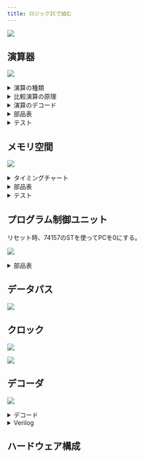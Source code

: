 ```yaml
---
title: ロジックICで組む
---
```


![](../1_Architecture/img/arch.dio.svg)

## 演算器

![](img/ALU.dio.svg)

<details>
<summary>演算の種類</summary>

| 演算         |                   |      | 演算               |      |      |
| :----------- | :---------------- | ---- | :----------------- | :--- | ---- |
| **74181**    |                   |      | **比較回路**       |      |      |
| 加算         | A+B (mod 0x10000) | add  | 一致               | A==B | eq   |
| 減算         | A-B (mod 0x10000) | sub  | 不一致             | A!=B | neq  |
| 論理積       | A&B               | and  | 比較(signed)       | A<B  | lts  |
| 論理和       | A\|B              | or   | 比較(unsigned)     | A<B  | lsu  |
| 排他的論理和 | A^B               | xor  | **シフト回路**     |      |      |
| 論理否定     | ~A                | not  | 右シフト(signed)   | A>>1 | srs  |
| 左シフト     | A<<1              | sl   | 右シフト(unsigned) | A>>1 | sru  |
| 左循環       | A<<1 + MSB        | rotl | 右循環             | A>>1 | rotr |

</details>

<details>
  <summary>比較演算の原理</summary>

　比較演算の結果は真偽値型です。結果は1bitなので16bitに広げます。（`true`→`0xffff`、`false`→`0x0000`）

#### 一致/不一致

　74181には `A=B` 出力があります。これと制御信号を XOR すると eq A B / neq A B になります。

#### 大小比較

　比較には74181の減算を使います。まず、4bitの符号なし整数の減算 $A-B$ を考えます。ビット反転して1を足すと負の数になる ($10000-X=\overline{X}+1$) ことを利用して計算します。

$$
A-B=A+(10000-B)-10000=A+\overline{B}+1-10000
$$

　減算器は実際には加算 $A+\overline{B}+1$ を計算します。キャリー出力は結果が10000以上であることを表しています。つまり、減算器のキャリーフラグが立っているとき、

$$
A+\overline{B}+1=A-B+10000 \geq 10000 \Rightarrow A \geq B
$$

| 74181     | A<B | A=B | A>B |
| --------- | --- | --- | --- |
| **Carry** | 0   | 1   | 1   |
| **A=B**   | 0   | 1   | 0   |

　符号つき整数の場合、符号ビットを反転してから同じことをやれば比較ができます。「符号ビットを反転し符号なし整数として解釈する」という操作は、大小関係を保存するからです。
</details>

<details>
<summary>演算のデコード</summary>

| 演算                 |      | C~3~ | C~2~ | C~1~ | C~0~ | 74181       | S~3~ | S~2~ | S~1~ | S~0~ | M   | C   | C_SEL | C_USE | COMP_US | SR_US | SR_SEL | EQ_NEQ | BOOL_SEL | OUT_SEL |
| :------------------- | ---- | ---- | ---- | ---- | ---- | ----------- | ---- | ---- | ---- | ---- | --- | --- | ----- | ----- | ------- | ----- | ------ | ------ | -------- | ------- |
| 加算                 | add  | 0    | 0    | 0    | 0    | A + B       | 1    | 0    | 0    | 1    | 0   | 0   | -     | 0     | 0       | -     | -      | -      | -        | 100     |
| 論理反転             | not  |      |      |      | 1    | ~A          | 0    | 0    | 0    | 0    | 1   | -   | -     | -     | 0       | -     | -      | -      | -        | 100     |
| 左シフト             | sl   |      |      | 1    | 0    | A + A       | 1    | 1    | 0    | 0    | 0   | 0   | -     | 0     | 0       | -     | -      | -      | -        | 100     |
| 左巡回               | lrot |      |      |      | 1    | A + A + MSB | 1    | 1    | 0    | 0    | 0   | MSB | 0     | 1     | 0       | -     | -      | -      | -        | 100     |
| 論理積               | and  |      | 1    | 0    | 0    | A & B       | 1    | 0    | 1    | 1    | 1   | -   | -     | -     | 0       | -     | -      | -      | -        | 100     |
| 排他的論理和         | xor  |      |      |      | 1    | A ^ B       | 0    | 1    | 1    | 0    | 1   | -   | -     | -     | 0       | -     | -      | -      | -        | 100     |
| 論理和               | or   |      |      | 1    | 0    | A \| B      | 1    | 1    | 1    | 0    | 1   | -   | -     | -     | 0       | -     | -      | -      | -        | 100     |
| 減算                 | sub  |      |      |      | 1    | A - B       | 0    | 1    | 1    | 0    | 0   | 1   | 1     | 1     | 0       | -     | -      | -      | -        | 100     |
| 一致                 | eq   | 1    | 0    | 0    | 0    | A - B - 1   | 0    | 1    | 1    | 0    | 0   | 0   | -     | 0     | 0       | -     | -      | 0      | 0        | 001     |
| 不一致               | neq  |      |      |      | 1    | A - B - 1   | 0    | 1    | 1    | 0    | 0   | 0   | -     | 0     | 0       | -     | -      | 1      | 0        | 001     |
| 比較（符号なし）     | ltu  |      |      | 1    | 0    | A - B - 1   | 0    | 1    | 1    | 0    | 0   | 0   | -     | 0     | 0       | -     | -      | -      | 1        | 001     |
| 比較（符号付き）     | lts  |      |      |      | 1    | A - B - 1   | 0    | 1    | 1    | 0    | 0   | 0   | -     | 0     | 1       | -     | -      | -      | 1        | 001     |
| 右シフト（符号なし） | sru  |      | 1    | 0    | 0    | -           | -    | -    | -    | -    | -   | -   | -     | -     | -       | 0     | 0      | -      | -        | 010     |
| 右シフト（符号付き） | srs  |      |      |      | 1    | -           | -    | -    | -    | -    | -   | -   | -     | -     | -       | 1     | 0      | -      | -        | 010     |
| 右巡回               | rrot |      |      | 1    | 0    | -           | -    | -    | -    | -    | -   | -   | -     | -     | -       | -     | 1      | -      | -        | 010     |
| -                    |      |      |      |      | 1    | -           | -    | -    | -    | -    | -   | -   | -     | -     | -       | -     | 1      | -      | -        | 010     |

| OUT           | Deode                                                                   |
| :------------ | :---------------------------------------------------------------------- |
| S~3~          | $\overline{C_3}\cdot(\overline{C_0}+\overline{C_2}\cdot C_1)$           |
| S~2~          | $C_3+C_1\cdot C_0$                                                      |
| S~1~          | $C_3+C_2$                                                               |
| S~0~          | $\overline{C_3+C_1+C_0}$                                                |
| M             | $\overline{C_3}\cdot(\overline{C_1}\cdot C_0 + C_2\cdot\overline{C_0})$ |
| C_SEL         | $C_2$                                                                   |
| C_USE         | $\overline{C_3 \cdot C_1 \cdot C_0}$                                    |
| COMP_US       | $C_3 \cdot C_1 \cdot C_0$                                               |
| SR_US         | $C_3$                                                                   |
| SR_SEL        | $C_2$                                                                   |
| EQ_NEQ        | $C_3$                                                                   |
| BOOL_SEL      | $C_2$                                                                   |
| OUT_SEL_ALU   | $\overline{C_3}$                                                        |
| OUT_SEL_BOOL  | $C_3\cdot\overline{C_2}$                                                |
| OUT_SEL_SHIFT | $C_3\cdot C_2$                                                          |


</details>

<details>
<summary>部品表</summary>

| BOM                |                              | #   |
| :----------------- | ---------------------------- | --- |
| ALU                | [74HC181](./doc/74HC181.pdf) | 4   |
| Carry              | [74HC182](./doc/74HC182.pdf) | 1   |
| XOR                | [74HC86](./doc/74HC86.pdf)   | 1   |
| 3 to 8 Decoder     | [74HC138](./doc/74HC138.pdf) | 1   |
| 3 State Buffer     | [74HC541](./doc/74HC540.pdf) | 2   |
| 3 State Buffer Inv | [74HC540](./doc/74HC540.pdf) | 4   |
| OR                 | 74HC12                       | 1   |
| NAND (1bit MUX)    | 74HC00                       | 1   |

1bitのマルチプレクサは4個のNANDで構成できます。

$$
MUX = A \cdot S + B \cdot \overline{S} = \overline{\overline{A \cdot S}\cdot\overline{A\cdot\overline{S}}}
$$

</details>

<details>
<summary>テスト</summary>

ALUは36入力16出力の組み合わせ回路。2^36パターンを全検査する。

![](img/ALU_test.dio.svg)

1. 入力レジスタにセット
2. パルスを送信
3. ALUの計算を待つ
4. 規定の遅延時間後の出力がラッチされる
5. 出力を読み取る
6. 一致するか確認

</details>

## メモリ空間

![](img/RAM.dio.svg)

<details>
<summary>タイミングチャート</summary>

#### SRAM

#### レジスタ

#### カウンタ

</details>

<details>
<summary>部品表</summary>

| BOM             |                              | #   |
| :-------------- | ---------------------------- | --- |
| 4 to 16 Decoder | [74HC154](./doc/74HC154.pdf) | 3   |
| 2 to 4 Decoder  | [74HC139](./doc/74HC139.pdf) | 1   |

</details>

<details>
<summary>テスト</summary>

メモリ空間は16入力16出力で状態空間が 2^16^(2^16) 。状態が独立で相互作用がないと考えれば、各bitごとに読み書きをチェックすればいい。また、各チップごとにランダムにエントリを選択して読み書きする。

</details>

## プログラム制御ユニット

リセット時、74157のSTを使ってPCを0にする。

![](img/PFC.dio.svg)

<details>
<summary>部品表</summary>

| BOM         |                                | #   |
| :---------- | ------------------------------ | --- |
| Multiplexer | [74HC157](./doc/74HC157.pdf)   | 8   |
| Adder       | [74HC283](./doc/74HC283.pdf)   | 4   |
| DFF         | [74HC574](./doc/74HC564.pdf)   | 4   |
| 8in OR      | [74HC4078](./doc/74HC4078.pdf) | 2   |
| AND         | 74HC08                         | 1   |
|             |                                | 19  |

</details>

## データパス

![](img/datapath.dio.svg)

## クロック

![](img/clk_circuit.dio.svg)

![](img/clk_timing.dio.svg)

## デコーダ

![](img/decoder.dio.svg)

<details>
<summary>デコード</summary>

|        | ALU  | S2  | DIN | 1.ADR | 2.ADR | 3.ADR |
| ------ | ---- | --- | --- | ----- | ----- | ----- |
| add    | Func | RS2 | ALU | RS1   | RS2   | RD    |
| addi   | Func | IMM | ALU | RS1   | -     | RD    |
| load   | ADD  | IMM | RS2 | RS1   | ALU   | RD    |
| store  | ADD  | IMM | RS2 | RS1   | RS2   | ALU   |
| callif | ADD  | IMM | RA  | RS1   | RS2   | RD    |

</details>

<details>
<summary>Verilog</summary>


```{.language-verilog}
`define CALC  4'b0000
`define CALCI 4'b0001
`define LOAD  4'b0011
`define STORE 4'b0111
`define CALIF 4'b1111

module ID(
    input  wire [31: 0] OP,
    output wire [ 3: 0] RS1,
    output wire [ 3: 0] RS2,
    output wire [ 3: 0] RD,
    output wire [31:16] IMM,
    output wire [ 1: 0] DIN_SEL,
    output wire [ 1: 0] ADDR_SEL,
    output wire [ 3: 0] ALU_CTRL,
    output wire         PFC_CTRL,
);

wire [3:0] OPC;

assign RS1 = OP[ 3: 0];
assign RS2 = OP[ 7: 4];
assign RD  = OP[11: 8];
assign OPC = OP[15:12];
assign IMM = OP[31:16];

assign ALU_CTRL = OPC==`CALC  ? OP[19:16]
                : OPC==`CALCI ? OP[ 7: 4]
                : `ALU_ADD;

assign ADDR_SEL = STAGE==0 ? `ADDR_RS1
                : STAGE==1 ? `ADDR_RS2
                : STAGE==2 ? `ADDR_RD;

assign DIN_SEL = OPC==`CALC|`CALCI ? `DIN_ALU 
               : OPC==`LOAD|`STORE ? `DIN_RS2
               : OPC==`CALLIF     ? `DIN_RA;

assign S2_SEL = OPC==`CALC ? `S2_RS2 
                           : `S2_IMM;

endmodule
```

</details>

## ハードウェア構成


